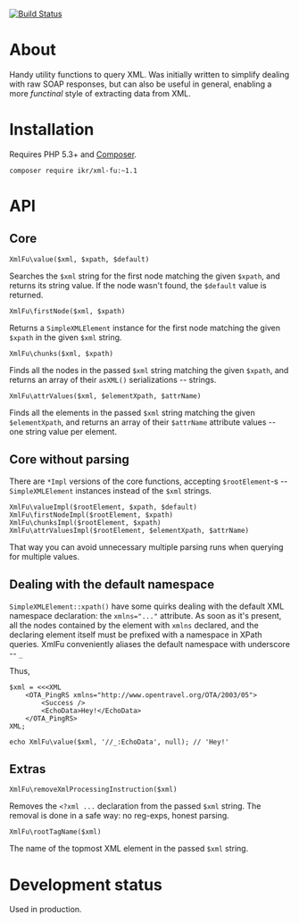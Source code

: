 [![Build Status](https://travis-ci.org/ikr/xml-fu.svg?branch=master)](https://travis-ci.org/ikr/xml-fu)

# About

Handy utility functions to query XML. Was initially written to simplify dealing with raw SOAP
responses, but can also be useful in general, enabling a more _functinal_ style of extracting data
from XML.

# Installation

Requires PHP 5.3+ and [Composer](https://getcomposer.org/).

    composer require ikr/xml-fu:~1.1

# API

## Core

    XmlFu\value($xml, $xpath, $default)

Searches the `$xml` string for the first node matching the given `$xpath`, and returns its string
value. If the node wasn't found, the `$default` value is returned.

    XmlFu\firstNode($xml, $xpath)

Returns a `SimpleXMLElement` instance for the first node matching the given `$xpath` in the given
`$xml` string.

    XmlFu\chunks($xml, $xpath)

Finds all the nodes in the passed `$xml` string matching the given `$xpath`, and returns an array of
their `asXML()` serializations -- strings.

    XmlFu\attrValues($xml, $elementXpath, $attrName)

Finds all the elements in the passed `$xml` string matching the given `$elementXpath`, and returns
an array of their `$attrName` attribute values -- one string value per element.

## Core without parsing

There are `*Impl` versions of the core functions, accepting `$rootElement`-s -- `SimpleXMLElement`
instances instead of the `$xml` strings.

    XmlFu\valueImpl($rootElement, $xpath, $default)
    XmlFu\firstNodeImpl($rootElement, $xpath)
    XmlFu\chunksImpl($rootElement, $xpath)
    XmlFu\attrValuesImpl($rootElement, $elementXpath, $attrName)

That way you can avoid unnecessary multiple parsing runs when querying for multiple values.

## Dealing with the default namespace

`SimpleXMLElement::xpath()` have some quirks dealing with the default XML namespace declaration: the
`xmlns="..."` attribute. As soon as it's present, all the nodes contained by the element with
`xmlns` declared, and the declaring element itself must be prefixed with a namespace in XPath
queries. XmlFu conveniently aliases the default namespace with underscore -- `_`

Thus,

    $xml = <<<XML
        <OTA_PingRS xmlns="http://www.opentravel.org/OTA/2003/05">
            <Success />
            <EchoData>Hey!</EchoData>
        </OTA_PingRS>    
    XML;

    echo XmlFu\value($xml, '//_:EchoData', null); // 'Hey!'
    
## Extras

    XmlFu\removeXmlProcessingInstruction($xml)

Removes the `<?xml ...` declaration from the passed `$xml` string. The removal is done in a safe
way: no reg-exps, honest parsing.

    XmlFu\rootTagName($xml)

The name of the topmost XML element in the passed `$xml` string.

# Development status

Used in production.
